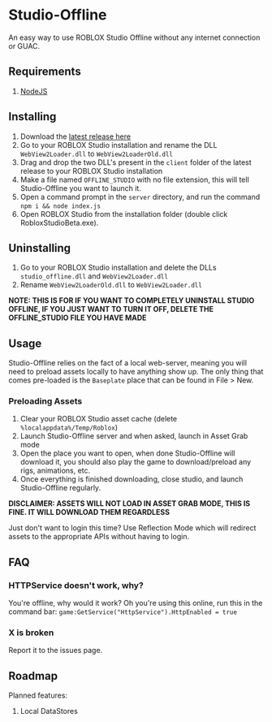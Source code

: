 # Studio-Offline
An easy way to use ROBLOX Studio Offline without any internet connection or GUAC.
## Requirements
1. [NodeJS](https://nodejs.org)

## Installing
1. Download the [latest release here](https://github.com/Roblox-Devs/studio-offline/releases/latest)
2. Go to your ROBLOX Studio installation and rename the DLL ``WebView2Loader.dll`` to ``WebView2LoaderOld.dll``
3. Drag and drop the two DLL's present in the ``client`` folder of the latest release to your ROBLOX Studio installation
4. Make a file named ``OFFLINE_STUDIO`` with no file extension, this will tell Studio-Offline you want to launch it.
5. Open a command prompt in the ``server`` directory, and run the command ``npm i && node index.js``
6. Open ROBLOX Studio from the installation folder (double click RobloxStudioBeta.exe).

## Uninstalling
1. Go to your ROBLOX Studio installation and delete the DLLs ``studio_offline.dll`` and ``WebView2Loader.dll``
2. Rename ``WebView2LoaderOld.dll`` to ``WebView2Loader.dll``

**NOTE: THIS IS FOR IF YOU WANT TO COMPLETELY UNINSTALL STUDIO OFFLINE, IF YOU JUST WANT TO TURN IT OFF, DELETE THE OFFLINE_STUDIO FILE YOU HAVE MADE**

## Usage
Studio-Offline relies on the fact of a local web-server, meaning you will need to preload assets locally to have anything show up. The only thing that comes pre-loaded is the ``Baseplate`` place that can be found in File > New.

### Preloading Assets 
1. Clear your ROBLOX Studio asset cache (delete ``%localappdata%/Temp/Roblox``)
2. Launch Studio-Offline server and when asked, launch in Asset Grab mode
3. Open the place you want to open, when done Studio-Offline will download it, you should also play the game to download/preload any rigs, animations, etc.
4. Once everything is finished downloading, close studio, and launch Studio-Offline regularly.

**DISCLAIMER: ASSETS WILL NOT LOAD IN ASSET GRAB MODE, THIS IS FINE. IT WILL DOWNLOAD THEM REGARDLESS**

Just don't want to login this time? Use Reflection Mode which will redirect assets to the appropriate APIs without having to login.
## FAQ

### HTTPService doesn't work, why?
You're offline, why would it work? Oh you're using this online, run this in the command bar: ``game:GetService("HttpService").HttpEnabled = true``
### X is broken
Report it to the issues page.

## Roadmap
Planned features:
1. Local DataStores
